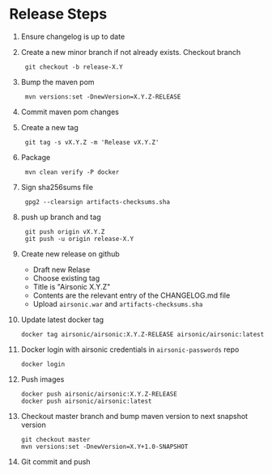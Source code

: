 Release Steps
=============

1. Ensure changelog is up to date

2. Create a new minor branch if not already exists. Checkout branch

        git checkout -b release-X.Y

3. Bump the maven pom

        mvn versions:set -DnewVersion=X.Y.Z-RELEASE

4. Commit maven pom changes


5. Create a new tag

        git tag -s vX.Y.Z -m 'Release vX.Y.Z' 

6. Package

        mvn clean verify -P docker

7. Sign sha256sums file

        gpg2 --clearsign artifacts-checksums.sha

8. push up branch and tag

        git push origin vX.Y.Z
        git push -u origin release-X.Y

9. Create new release on github

   - Draft new Relase
   - Choose existing tag
   - Title is "Airsonic X.Y.Z"
   - Contents are the relevant entry of the CHANGELOG.md file
   - Upload `airsonic.war` and `artifacts-checksums.sha`

10. Update latest docker tag

        docker tag airsonic/airsonic:X.Y.Z-RELEASE airsonic/airsonic:latest

11. Docker login with airsonic credentials in `airsonic-passwords` repo

        docker login

12. Push images

        docker push airsonic/airsonic:X.Y.Z-RELEASE
        docker push airsonic/airsonic:latest

13. Checkout master branch and bump maven version to next snapshot version

        git checkout master
        mvn versions:set -DnewVersion=X.Y+1.0-SNAPSHOT

14. Git commit and push
